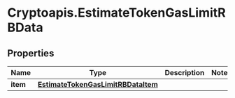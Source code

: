 # Cryptoapis.EstimateTokenGasLimitRBData

## Properties

Name | Type | Description | Notes
------------ | ------------- | ------------- | -------------
**item** | [**EstimateTokenGasLimitRBDataItem**](EstimateTokenGasLimitRBDataItem.md) |  | 


